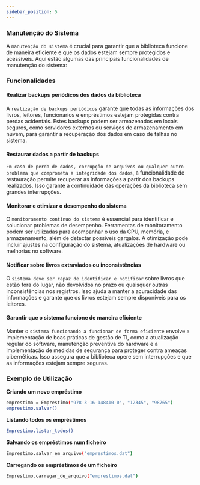 ```yaml
---
sidebar_position: 5
---
```


### **Manutenção do Sistema**

A `manutenção do sistema` é crucial para garantir que a biblioteca funcione de maneira eficiente e que os dados estejam sempre protegidos e acessíveis. Aqui estão algumas das principais funcionalidades de manutenção do sistema:

### **Funcionalidades**

#### **Realizar backups periódicos dos dados da biblioteca**

A `realização de backups periódicos` garante que todas as informações dos livros, leitores, funcionários e empréstimos estejam protegidas contra perdas acidentais. Estes backups podem ser armazenados em locais seguros, como servidores externos ou serviços de armazenamento em nuvem, para garantir a recuperação dos dados em caso de falhas no sistema.

#### **Restaurar dados a partir de backups**

`Em caso de perda de dados, corrupção de arquivos ou qualquer outro problema que comprometa a integridade dos dados`, a funcionalidade de restauração permite recuperar as informações a partir dos backups realizados. Isso garante a continuidade das operações da biblioteca sem grandes interrupções.

#### **Monitorar e otimizar o desempenho do sistema**

O `monitoramento contínuo do sistema` é essencial para identificar e solucionar problemas de desempenho. Ferramentas de monitoramento podem ser utilizadas para acompanhar o uso da CPU, memória, e armazenamento, além de detectar possíveis gargalos. A otimização pode incluir ajustes na configuração do sistema, atualizações de hardware ou melhorias no software.

#### **Notificar sobre livros extraviados ou inconsistências**

O `sistema deve ser capaz de identificar e notificar` sobre livros que estão fora do lugar, não devolvidos no prazo ou quaisquer outras inconsistências nos registros. Isso ajuda a manter a acuracidade das informações e garante que os livros estejam sempre disponíveis para os leitores.

#### **Garantir que o sistema funcione de maneira eficiente**

Manter o `sistema funcionando a funcionar de forma eficiente` envolve a implementação de boas práticas de gestão de TI, como a atualização regular do software, manutenção preventiva do hardware e a implementação de medidas de segurança para proteger contra ameaças cibernéticas. Isso assegura que a biblioteca opere sem interrupções e que as informações estejam sempre seguras.

### **Exemplo de Utilização**

**Criando um novo empréstimo**

```bash
emprestimo = Emprestimo("978-3-16-148410-0", "12345", "98765")
emprestimo.salvar()
```

**Listando todos os empréstimos**

```bash
Emprestimo.listar_todos()
```

**Salvando os empréstimos num ficheiro**

```bash
Emprestimo.salvar_em_arquivo("emprestimos.dat")
```

**Carregando os empréstimos de um ficheiro**

```bash
Emprestimo.carregar_de_arquivo("emprestimos.dat")
```
